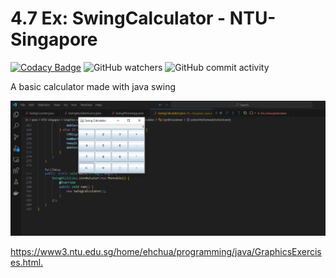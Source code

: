 # 4.7  Ex: SwingCalculator - NTU-Singapore

[![Codacy Badge](https://app.codacy.com/project/badge/Grade/f3144f7f21bd4560b088a27af92e5441)](https://app.codacy.com/gh/karlhanso/SwingCalculator/dashboard?utm_source=gh&utm_medium=referral&utm_content=&utm_campaign=Badge_grade)
![GitHub watchers](https://img.shields.io/github/watchers/karlhanso/SwingCalculator)
![GitHub commit activity](https://img.shields.io/github/commit-activity/m/karlhanso/SwingCalculator)

A basic calculator made with java swing 

![My Image](photo.png)

<https://www3.ntu.edu.sg/home/ehchua/programming/java/GraphicsExercises.html.>
